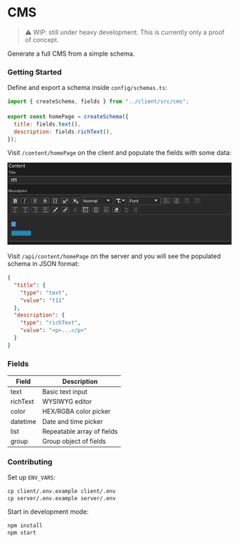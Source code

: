 # CMS

> ⚠️ WIP: still under heavy development. This is currently only a proof of concept.

Generate a full CMS from a simple schema.

### Getting Started

Define and export a schema inside `config/schemas.ts`:

```javascript
import { createSchema, fields } from "../client/src/cms";

export const homePage = createSchema({
  title: fields.text(),
  description: fields.richText(),
});
```

Visit `/content/homePage` on the client and populate the fields with some data:

![content-screenshot.png](.github/misc/content-screenshot.png)

Visit `/api/content/homePage` on the server and you will see the populated schema in JSON format:

```json
{
  "title": {
    "type": "text",
    "value": "t11"
  },
  "description": {
    "type": "richText",
    "value": "<p>...</p>"
  }
}
```

### Fields

| Field    | Description                |
| -------- | -------------------------- |
| text     | Basic text input           |
| richText | WYSIWYG editor             |
| color    | HEX/RGBA color picker      |
| datetime | Date and time picker       |
| list     | Repeatable array of fields |
| group    | Group object of fields     |

### Contributing

Set up `ENV_VARS`:

```shell
cp client/.env.example client/.env
cp server/.env.example server/.env
```

Start in development mode:

```shell
npm install
npm start
```
